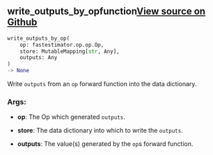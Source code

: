 ## write_outputs_by_op<span class="tag">function</span><a class="sourcelink" href=https://github.com/fastestimator/fastestimator/blob/r1.0/fastestimator/op/op.py/#L93-L104>View source on Github</a>
```python
write_outputs_by_op(
	op: fastestimator.op.op.Op,
	store: MutableMapping[str, Any],
	outputs: Any
)
-> None
```
Write `outputs` from an `op` forward function into the data dictionary.


<h3>Args:</h3>


* **op**: The Op which generated `outputs`.

* **store**: The data dictionary into which to write the `outputs`.

* **outputs**: The value(s) generated by the `op`s forward function.

